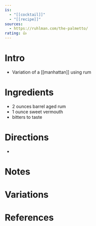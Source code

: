 ```yaml
---
is:
  - "[[cocktail]]"
  - "[[recipe]]"
sources:
  - https://ruhlman.com/the-palmetto/
rating: 👍
---
```

# Intro
- Variation of a [[manhattan]] using rum

# Ingredients
* 2 ounces barrel aged rum
* 1 ounce sweet vermouth
* bitters to taste

# Directions
* 

# Notes

# Variations

# References


